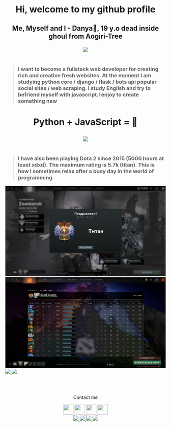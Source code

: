 # <p align="center"> Hi, welcome to my github profile</p>
## <p align="center"> Me, Myself and I - Danya🖤, 19 y.o dead inside ghoul from Aogiri-Tree</p>

<div align="center">
    <img src="https://64.media.tumblr.com/8a3ef3480db725a911714238061d80bf/tumblr_nmy32mCJtt1tx8c47o1_500.gif" />
</div>

<br>

> ### I want to become a fullstack web developer for creating rich and creative fresh websites. At the moment I am studying python core / django / flask / bots api popular social sites / web scraping. I study English and try to befriend myself with javascript.I enjoy to create something new

# <p align="center">Python + JavaScript = 🖤</p>
<div align="center">
	<img src="https://64.media.tumblr.com/05c03451f26b88e5657b7a375331e0c4/tumblr_njbc4wfPP31u8p62eo1_500.gifv">
</div>

<br>

> ### I have also been playing Dota 2 since 2015 (5000 hours at least xdxd). The maximum rating is 5.7k (titan). This is how I sometimes relax after a busy day in the world of programming.

<div>
    <img src="titan.png">
</div
	
<div>
    <img src="mmr.png">
</div>

<a href="https://github.com/x4cusx4cus/x4cusx4cus">
  <img src="https://bad-apple-github-readme.vercel.app/api?show_bg=1&username=x4cusx4cus&hide_border=true&theme=buefy&show_icons=true" />
</a>
<a href="https://github.com/x4cusx4cus/x4cusx4cus">
  <img height="140px" src="https://bad-apple-github-readme.vercel.app/api/top-langs?username=x4cusx4cus&hide_border=true&show_bg=1&theme=buefy&hide=java,Shell,Batchfile" />
</a>

<br><br>

<p align="center">Contact me</p>
<div align=center>
    <a href="https://t.me/x4cus">
        <img  height="32" width="32" src="https://simpleicons.org/icons/telegram.svg" />
    </a>
    <a href="https://vk.com/x4xus">
        <img  height="32" width="32" src="https://simpleicons.org/icons/vk.svg" />
    </a>
    <a href="mailto:moe@x4cusx4cus@gmail.com">
        <img  height="32" width="32" src="https://simpleicons.org/icons/gmail.svg" />
    </a>
    <a href="https://steamcommunity.com/id/x4cusx4cusx/">
        <img  height="32" width="32" src="https://simpleicons.org/icons/steam.svg" />
    </a>

</div>
<div align=center>
    <a href="https://t.me/x4cus">
        <img src="https://img.shields.io/badge/Telegram-Danyaya-blue?style=flat-square&?logo=visual-studio-code" />
    </a>
    <a href="https://vk.com/x4xus">
        <img src="https://img.shields.io/badge/Vk-Ghoul-9cf?style=flat-square&?logo=visual-studio-code" />
    </a>
    <a href="mailto:moe@x4cusx4cus@gmail.com">
        <img src="https://img.shields.io/badge/Gmail-x4cusx4cus-blueviolet?style=flat-square&?logo=visual-studio-code" />
    </a>
    <a href="https://steamcommunity.com/id/x4cusx4cusx/">
        <img src="https://img.shields.io/badge/Steam-deadinside-black?style=flat-square&?logo=visual-studio-code" />
    </a>
</div>
